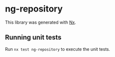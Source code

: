 # ng-repository

This library was generated with [Nx](https://nx.dev).

## Running unit tests

Run `nx test ng-repository` to execute the unit tests.
